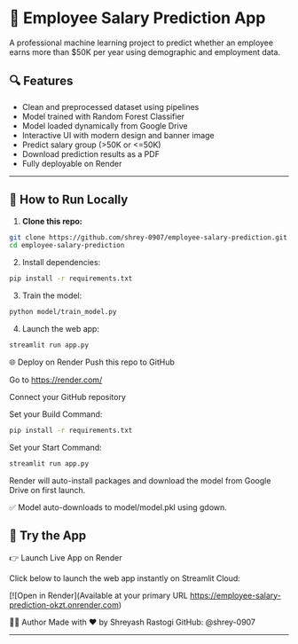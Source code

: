 # 💼 Employee Salary Prediction App

A professional machine learning project to predict whether an employee earns more than $50K per year using demographic and employment data.

## 🔍 Features

- Clean and preprocessed dataset using pipelines  
- Model trained with Random Forest Classifier  
- Model loaded dynamically from Google Drive  
- Interactive UI with modern design and banner image  
- Predict salary group (>50K or <=50K)  
- Download prediction results as a PDF  
- Fully deployable on Render

---

## 🚀 How to Run Locally

1. **Clone this repo:**

```bash
git clone https://github.com/shrey-0907/employee-salary-prediction.git
cd employee-salary-prediction

```

2. Install dependencies:
```bash
pip install -r requirements.txt
```

3. Train the model:
```bash
python model/train_model.py
```

4. Launch the web app:
```bash
streamlit run app.py
```

🌐 Deploy on Render
Push this repo to GitHub

Go to https://render.com/

Connect your GitHub repository

Set your Build Command:
```bash
pip install -r requirements.txt
```
Set your Start Command:
```bash
streamlit run app.py
```
Render will auto-install packages and download the model from Google Drive on first launch.

✅ Model auto-downloads to model/model.pkl using gdown.


## 🚀 Try the App
👉 Launch Live App on Render

Click below to launch the web app instantly on Streamlit Cloud:

[![Open in Render](Available at your primary URL https://employee-salary-prediction-okzt.onrender.com)

👨‍💻 Author
Made with ❤️ by Shreyash Rastogi
GitHub: @shrey-0907

---


